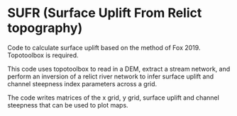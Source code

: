 # SUFR (Surface Uplift From Relict topography)
Code to calculate surface uplift based on the method of Fox 2019. Topotoolbox is required.

This code uses topotoolbox to read in a DEM, extract a stream network, and perform an inversion of a relict river network to infer surface uplift and channel steepness index parameters across a grid.

The code writes matrices of the x grid, y grid, surface uplift and channel steepness that can be used to plot maps. 


